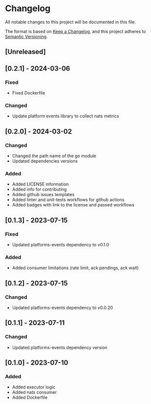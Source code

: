 # Changelog

All notable changes to this project will be documented in this file.

The format is based on [Keep a Changelog](https://keepachangelog.com/en/1.0.0/), and this project adheres
to [Semantic Versioning](https://semver.org/spec/v2.0.0.html).

## [Unreleased]

## [0.2.1] - 2024-03-06

### Fixed
- Fixed Dockerfile

### Changed
- Update platform events library to collect nats metrics

## [0.2.0] - 2024-03-02

### Changed
- Changed the path name of the go module
- Updated dependencies versions

### Added
- Added LICENSE information
- Added info for contributing
- Added github issues templates
- Added linter and unit-tests workflows for github actions
- Added badges with link to the license and passed workflows

## [0.1.3] - 2023-07-15

### Fixed
- Updated platforms-events dependency to v0.1.0

### Added
- Added consumer limitations (rate limit, ack pendings, ack wait)

## [0.1.2] - 2023-07-15

### Changed
- Updated platforms-events dependency to v0.0.20

## [0.1.1] - 2023-07-11

### Changed
- Updated platforms-events dependency version

## [0.1.0] - 2023-07-10

### Added
- Added executor logic
- Added nats consumer
- Added Dockerfile
